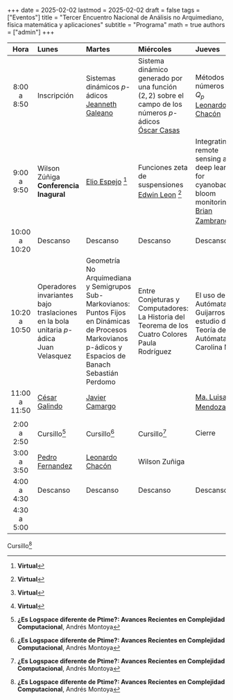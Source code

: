 +++
date      = 2025-02-02
lastmod   = 2025-02-02
draft     = false
tags      = ["Eventos"]
title     = "Tercer Encuentro Nacional de Análisis no Arquimediano, física matemática y aplicaciones"
subtitle  = "Programa"
math      = true
authors   = ["admin"]
+++

Hora         |Lunes       | Martes      | Miércoles   | Jueves
:----------:|:------------|:------------|:------------|:------------
8:00 a 8:50  | Inscripción | Sistemas dinámicos $p$-ádicos <br> [Jeanneth Galeano](http://www.hermes.unal.edu.co/pages/Docentes/Docente.jsf?u=jgaleanop) | Sistema dinámico generado por una función $(2,2)$ sobre el campo de los números $p$-ádicos<br> [Óscar Casas](https://matematicas.netlify.app/authors/casas-o/)| Métodos números en $Q_p$ <br> [Leonardo Chacón](https://perfilesycapacidades.javeriana.edu.co/en/persons/leonardo.chacon)
9:00 a 9:50  | Wilson Zúñiga <br> **Conferencia Inagural**| [Elio Espejo](https://research.nottingham.edu.cn/en/persons/elio-eduardo-espejo-arenas) [^1]| Funciones zeta de suspensiones <br> [Edwin Leon](https://riemann.unizar.es/~eleon/) [^1] | Integrating remote sensing and deep learning for cyanobacterial bloom monitoring <br> [Brian Zambrano](https://sites.google.com/ualberta.ca/ilmee/people/brian-zambrano) [^1]
10:00 a 10:20 | Descanso   |Descanso   |Descanso   |Descanso
10:20 a 10:50  | Operadores invariantes bajo traslaciones en la bola unitaria $p$-ádica <br> Juan Velasquez | Geometría No Arquimediana y Semigrupos Sub-Markovianos: Puntos Fijos en Dinámicas de Procesos Markovianos p-ádicos y Espacios de Banach <br> Sebastián Perdomo  | Entre Conjeturas y Computadores: La Historia del Teorema de los Cuatro Colores <br> Paula Rodríguez | El uso de los Autómatas de Guijarros en el estudio de la Teoría de Autómatas  <br> Carolina Mejia 
11:00 a 11:50  | [César Galindo](https://matematicas.uniandes.edu.co/es/profesores/cesar-neyit-galindo-martinez) | [Javier Camargo](https://profesores.uis.edu.co/javier-enrique-camargo-garcia-es/) |                  | [Ma. Luisa Mendoza](https://research.tec.mx/vivo-tec/display/PID_318191) [^1] 
||||
2:00 a 2:50  | Cursillo[^2] | Cursillo[^2] | Cursillo[^2]  | Cierre
3:00 a 3:50  | [Pedro Fernandez](https://sites.google.com/view/pedrofernandofernandezespinosa/home) |[Leonardo Chacón](https://perfilesycapacidades.javeriana.edu.co/en/persons/leonardo.chacon)| Wilson Zuñiga|
4:00 a 4:30 | Descanso   |Descanso   |Descanso   |Descanso
4:30 a 5:00 ||||


 Cursillo[^2]

[^1]: **Virtual**
[^2]: **¿Es Logspace diferente de Ptime?: Avances Recientes en Complejidad Computacional**, Andrés Montoya






